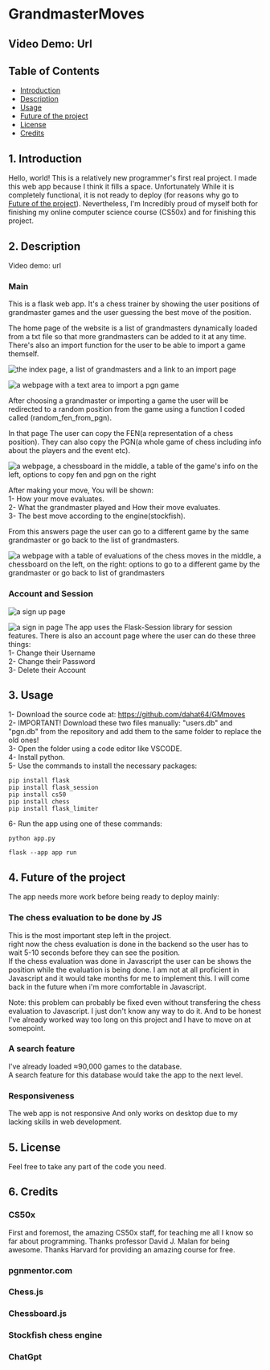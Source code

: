 # GrandmasterMoves

## Video Demo: Url

## Table of Contents 

- [Introduction](#1-introduction)
- [Description](#2-description)
- [Usage](#3-usage)
- [Future of the project](#4-future-of-the-project)
- [License](#5-license)
- [Credits](#6-credits)

## 1. Introduction

Hello, world! This is a relatively new programmer's first real project. I made this web app because I think it fills a space. Unfortunately While it is completely functional, it is not ready to deploy (for reasons why go to [Future of the project](#4-future-of-the-project)). Nevertheless, I'm Incredibly proud of myself both for finishing my online computer science course (CS50x) and for finishing this project. 

## 2. Description
Video demo: url
### Main
This is a flask web app. It's a chess trainer by showing the user positions of grandmaster games and the user guessing the best move of the position.

The home page of the website is a list of grandmasters dynamically loaded from a txt file so that more grandmasters can be added to it at any time. There's also an import function for the user to be able to import a game themself.


![the index page, a list of grandmasters and a link to an import page](https://github.com/dahat64/GMmoves/blob/master/static/readmeimages/index.png)

![a webpage with a text area to import a pgn game](https://github.com/dahat64/GMmoves/blob/master/static/readmeimages/import.png)

After choosing a grandmaster or importing a game the user will be redirected to a random position from the game using a function I coded called (random_fen_from_pgn). 

In that page The user can copy the FEN(a representation of a chess position). They can also copy the PGN(a whole game of chess including info about the players and the event etc).

![a webpage, a chessboard in the middle, a table of the game's info on the left, options to copy fen and pgn on the right](https://github.com/dahat64/GMmoves/blob/master/static/readmeimages/play.png)

After making your move, You will be shown:<br>
1- How your move evaluates.<br>
2- What the grandmaster played and How their move evaluates.<br>
3- The best move according to the engine(stockfish).<br>

From this answers page the user can go to a different game by the same grandmaster or go back to the list of grandmasters.

![a webpage with a table of evaluations of the chess moves in the middle, a chessboard on the left, on the right: options to go to a different game by the grandmaster or go back to list of grandmasters](https://github.com/dahat64/GMmoves/blob/master/static/readmeimages/answer.png)
### Account and Session

![a sign up page](https://github.com/dahat64/GMmoves/blob/master/static/readmeimages/signup.png)

![a sign in page](https://github.com/dahat64/GMmoves/blob/master/static/readmeimages/signin.png)
The app uses  the Flask-Session library for session features.
There is also an account page where the user can do these three things:<br>
1- Change their Username<br>
2- Change their Password<br>
3- Delete their Account

## 3. Usage
1- Download the source code at: https://github.com/dahat64/GMmoves<br>
2- IMPORTANT! Download these two files manually: "users.db" and "pgn.db" from the repository and add them to the same folder to replace the old ones!<br>
3- Open the folder using a code editor like VSCODE.<br>
4- Install python.<br>
5- Use the commands to install the necessary packages:<br>
```
pip install flask
pip install flask_session
pip install cs50
pip install chess
pip install flask_limiter
```
6- Run the app using one of these commands:<br>
```
python app.py

flask --app app run
```



## 4. Future of the project

The app needs more work before being ready to deploy mainly:

### The chess evaluation to be done by JS
This is the most important step left in the project.<br>right now the chess evaluation is done in the backend so the user has to wait 5-10 seconds before they can see the position.<br> If the chess evaluation was done in Javascript the user can be shows the position while the evaluation is being done. I am not at all proficient in Javascript and it would take months for me to implement this. I will come back in the future when i'm more comfortable in Javascript.<br>

Note: this problem can probably be fixed even without transfering the chess evaluation to Javascript. I just don't know any way to do it. And to be honest I've already worked way too long on this project and I have to move on at somepoint.

### A search feature
I've already loaded ≈90,000 games to the database.<br>
A search feature for this database would take the app to the next level.

### Responsiveness
The web app is not responsive And only works on desktop due to my lacking skills in web development.

## 5. License
Feel free to take any part of the code you need. 

## 6. Credits
### CS50x
First and foremost, the amazing CS50x staff, for teaching me all I know so far about programming. Thanks professor David J. Malan for being awesome. Thanks Harvard for providing an amazing course for free.

### pgnmentor.com
### Chess.js

### Chessboard.js

### Stockfish chess engine
### ChatGpt
